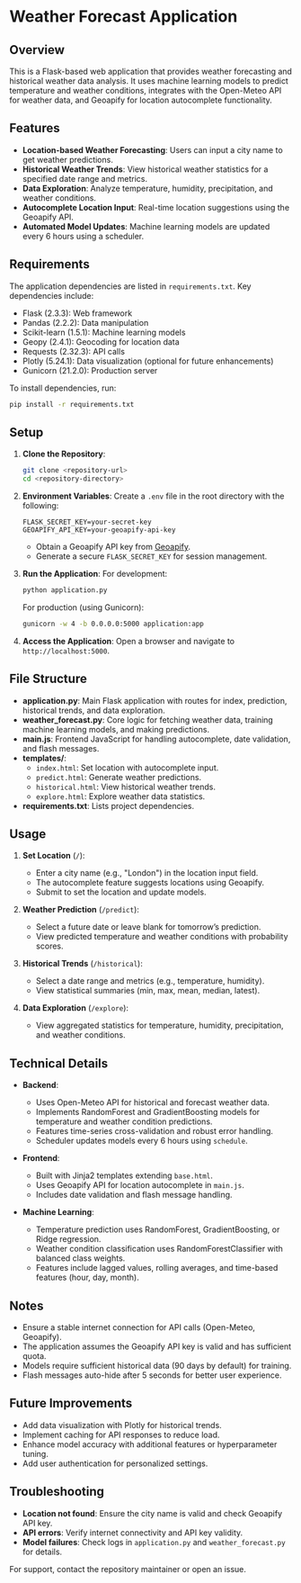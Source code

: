 # Weather Forecast Application

## Overview
This is a Flask-based web application that provides weather forecasting and historical weather data analysis. It uses machine learning models to predict temperature and weather conditions, integrates with the Open-Meteo API for weather data, and Geoapify for location autocomplete functionality.

## Features
- **Location-based Weather Forecasting**: Users can input a city name to get weather predictions.
- **Historical Weather Trends**: View historical weather statistics for a specified date range and metrics.
- **Data Exploration**: Analyze temperature, humidity, precipitation, and weather conditions.
- **Autocomplete Location Input**: Real-time location suggestions using the Geoapify API.
- **Automated Model Updates**: Machine learning models are updated every 6 hours using a scheduler.

## Requirements
The application dependencies are listed in `requirements.txt`. Key dependencies include:
- Flask (2.3.3): Web framework
- Pandas (2.2.2): Data manipulation
- Scikit-learn (1.5.1): Machine learning models
- Geopy (2.4.1): Geocoding for location data
- Requests (2.32.3): API calls
- Plotly (5.24.1): Data visualization (optional for future enhancements)
- Gunicorn (21.2.0): Production server

To install dependencies, run:
```bash
pip install -r requirements.txt
```

## Setup
1. **Clone the Repository**:
   ```bash
   git clone <repository-url>
   cd <repository-directory>
   ```

2. **Environment Variables**:
   Create a `.env` file in the root directory with the following:
   ```plaintext
   FLASK_SECRET_KEY=your-secret-key
   GEOAPIFY_API_KEY=your-geoapify-api-key
   ```
   - Obtain a Geoapify API key from [Geoapify](https://www.geoapify.com/).
   - Generate a secure `FLASK_SECRET_KEY` for session management.

3. **Run the Application**:
   For development:
   ```bash
   python application.py
   ```
   For production (using Gunicorn):
   ```bash
   gunicorn -w 4 -b 0.0.0.0:5000 application:app
   ```

4. **Access the Application**:
   Open a browser and navigate to `http://localhost:5000`.

## File Structure
- **application.py**: Main Flask application with routes for index, prediction, historical trends, and data exploration.
- **weather_forecast.py**: Core logic for fetching weather data, training machine learning models, and making predictions.
- **main.js**: Frontend JavaScript for handling autocomplete, date validation, and flash messages.
- **templates/**:
  - `index.html`: Set location with autocomplete input.
  - `predict.html`: Generate weather predictions.
  - `historical.html`: View historical weather trends.
  - `explore.html`: Explore weather data statistics.
- **requirements.txt**: Lists project dependencies.

## Usage
1. **Set Location** (`/`):
   - Enter a city name (e.g., "London") in the location input field.
   - The autocomplete feature suggests locations using Geoapify.
   - Submit to set the location and update models.

2. **Weather Prediction** (`/predict`):
   - Select a future date or leave blank for tomorrow’s prediction.
   - View predicted temperature and weather conditions with probability scores.

3. **Historical Trends** (`/historical`):
   - Select a date range and metrics (e.g., temperature, humidity).
   - View statistical summaries (min, max, mean, median, latest).

4. **Data Exploration** (`/explore`):
   - View aggregated statistics for temperature, humidity, precipitation, and weather conditions.

## Technical Details
- **Backend**:
  - Uses Open-Meteo API for historical and forecast weather data.
  - Implements RandomForest and GradientBoosting models for temperature and weather condition predictions.
  - Features time-series cross-validation and robust error handling.
  - Scheduler updates models every 6 hours using `schedule`.

- **Frontend**:
  - Built with Jinja2 templates extending `base.html`.
  - Uses Geoapify API for location autocomplete in `main.js`.
  - Includes date validation and flash message handling.

- **Machine Learning**:
  - Temperature prediction uses RandomForest, GradientBoosting, or Ridge regression.
  - Weather condition classification uses RandomForestClassifier with balanced class weights.
  - Features include lagged values, rolling averages, and time-based features (hour, day, month).

## Notes
- Ensure a stable internet connection for API calls (Open-Meteo, Geoapify).
- The application assumes the Geoapify API key is valid and has sufficient quota.
- Models require sufficient historical data (90 days by default) for training.
- Flash messages auto-hide after 5 seconds for better user experience.

## Future Improvements
- Add data visualization with Plotly for historical trends.
- Implement caching for API responses to reduce load.
- Enhance model accuracy with additional features or hyperparameter tuning.
- Add user authentication for personalized settings.

## Troubleshooting
- **Location not found**: Ensure the city name is valid and check Geoapify API key.
- **API errors**: Verify internet connectivity and API key validity.
- **Model failures**: Check logs in `application.py` and `weather_forecast.py` for details.

For support, contact the repository maintainer or open an issue.